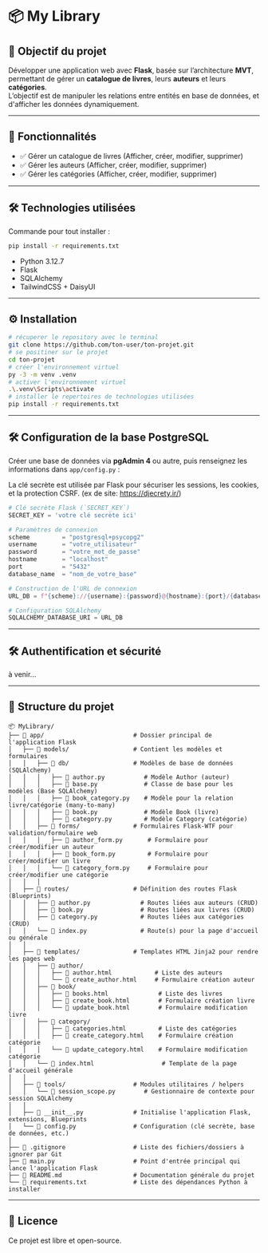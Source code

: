 # 📦 My Library

## 🎯 Objectif du projet

Développer une application web avec **Flask**, basée sur l’architecture **MVT**, permettant de gérer
un **catalogue de livres**, leurs **auteurs** et leurs **catégories**.  
L’objectif est de manipuler les relations entre entités en base de données, et d'afficher les données dynamiquement.

---

## 🚀 Fonctionnalités

- ✅ Gérer un catalogue de livres (Afficher, créer, modifier, supprimer)
- ✅ Gérer les auteurs (Afficher, créer, modifier, supprimer)
- ✅ Gérer les catégories (Afficher, créer, modifier, supprimer)

---

## 🛠️ Technologies utilisées

Commande pour tout installer :

```bash
pip install -r requirements.txt
```

- Python 3.12.7
- Flask
- SQLAlchemy
- TailwindCSS + DaisyUI

---

## ⚙️ Installation

```bash
# récuperer le repository avec le terminal
git clone https://github.com/ton-user/ton-projet.git
# se positiner sur le projet
cd ton-projet
# créer l'environnement virtuel
py -3 -m venv .venv
# activer l'environnement virtuel
.\.venv\Scripts\activate
# installer le repertoires de technologies utilisées
pip install -r requirements.txt
```

---

## 🛠️ Configuration de la base PostgreSQL

Créer une base de données via **pgAdmin 4** ou autre, puis renseignez les informations dans `app/config.py` :

La clé secrète est utilisée par Flask pour sécuriser les sessions, les cookies, et la protection CSRF. (ex de site: https://djecrety.ir/)

```python
# Clé secrète Flask (`SECRET_KEY`)
SECRET_KEY = 'votre clé secrète ici'

# Paramètres de connexion
scheme         = "postgresql+psycopg2"
username       = "votre_utilisateur"
password       = "votre_mot_de_passe"
hostname       = "localhost"
port           = "5432"
database_name  = "nom_de_votre_base"

# Construction de l'URL de connexion
URL_DB = f"{scheme}://{username}:{password}@{hostname}:{port}/{database_name}"

# Configuration SQLAlchemy
SQLALCHEMY_DATABASE_URI = URL_DB
```

---

## 🛠️ Authentification et sécurité


à venir...


---

## 📁 Structure du projet

```
📦 MyLibrary/
├── 📂 app/                         # Dossier principal de l'application Flask
│   ├── 📂 models/                  # Contient les modèles et formulaires
│   │   ├── 📂 db/                  # Modèles de base de données (SQLAlchemy)
│   │   │   ├── 📄 author.py           # Modèle Author (auteur)
│   │   │   ├── 📄 base.py             # Classe de base pour les modèles (Base SQLAlchemy)
│   │   │   ├── 📄 book_category.py    # Modèle pour la relation livre/catégorie (many-to-many)
│   │   │   ├── 📄 book.py             # Modèle Book (livre)
│   │   │   ├── 📄 category.py         # Modèle Category (catégorie)
│   │   ├── 📂 forms/               # Formulaires Flask-WTF pour validation/formulaire web
│   │   │   ├── 📄 author_form.py       # Formulaire pour créer/modifier un auteur
│   │   │   ├── 📄 book_form.py         # Formulaire pour créer/modifier un livre
│   │   │   └── 📄 category_form.py     # Formulaire pour créer/modifier une catégorie
│   │   │
│   ├── 📂 routes/                  # Définition des routes Flask (Blueprints)
│   │   ├── 📄 author.py              # Routes liées aux auteurs (CRUD)
│   │   ├── 📄 book.py                # Routes liées aux livres (CRUD)
│   │   ├── 📄 category.py            # Routes liées aux catégories (CRUD)
│   │   └── 📄 index.py               # Route(s) pour la page d'accueil ou générale
│   │
│   ├── 📂 templates/               # Templates HTML Jinja2 pour rendre les pages web
│   │   ├── 📂 author/
│   │   │   ├── 📄 author.html            # Liste des auteurs
│   │   │   └── 📄 create_author.html     # Formulaire création auteur
│   │   ├── 📂 book/
│   │   │   ├── 📄 books.html              # Liste des livres
│   │   │   ├── 📄 create_book.html        # Formulaire création livre
│   │   │   └── 📄 update_book.html        # Formulaire modification livre
│   │   ├── 📂 category/
│   │   │   ├── 📄 categories.html         # Liste des catégories
│   │   │   ├── 📄 create_category.html    # Formulaire création catégorie
│   │   │   └── 📄 update_category.html    # Formulaire modification catégorie
│   │   └── 📄 index.html                   # Template de la page d'accueil générale
│   │
│   ├── 📂 tools/                   # Modules utilitaires / helpers
│   │   └── 📄 session_scope.py        # Gestionnaire de contexte pour session SQLAlchemy
│   │
│   ├── 📄 __init__.py              # Initialise l'application Flask, extensions, Blueprints
│   └── 📄 config.py                # Configuration (clé secrète, base de données, etc.)
│
├── 📄 .gitignore                   # Liste des fichiers/dossiers à ignorer par Git
├── 📄 main.py                      # Point d'entrée principal qui lance l'application Flask
├── 📄 README.md                    # Documentation générale du projet
└── 📄 requirements.txt             # Liste des dépendances Python à installer
```

---

## 📄 Licence

Ce projet est libre et open-source.
